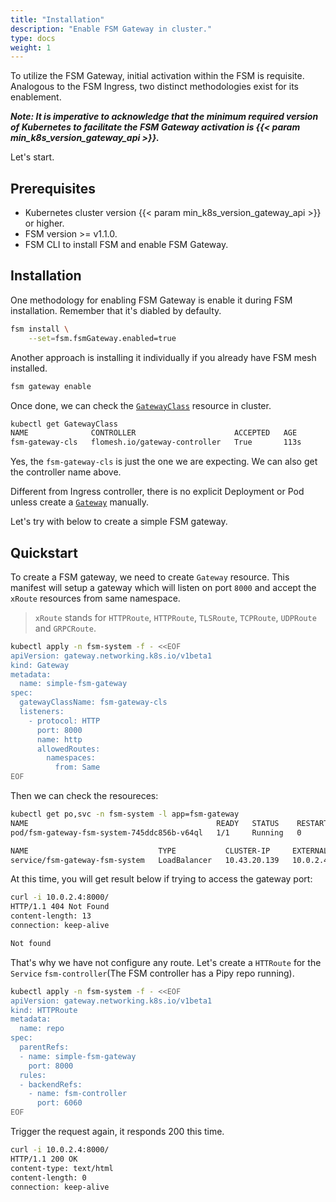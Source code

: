 ```yaml
---
title: "Installation"
description: "Enable FSM Gateway in cluster."
type: docs
weight: 1
---
```


To utilize the FSM Gateway, initial activation within the FSM is requisite. Analogous to the FSM Ingress, two distinct methodologies exist for its enablement.

***Note: It is imperative to acknowledge that the minimum required version of Kubernetes to facilitate the FSM Gateway activation is {{< param min_k8s_version_gateway_api >}}.***

Let's start.

## Prerequisites

- Kubernetes cluster version {{< param min_k8s_version_gateway_api >}} or higher.
- FSM version >= v1.1.0.
- FSM CLI to install FSM and enable FSM Gateway.

## Installation

One methodology for enabling FSM Gateway is enable it during FSM installation. Remember that it's diabled by defaulty.

```bash
fsm install \
    --set=fsm.fsmGateway.enabled=true
```

Another approach is installing it individually if you already have FSM mesh installed.

```bash
fsm gateway enable
```

Once done, we can check the [`GatewayClass`](https://gateway-api.sigs.k8s.io/api-types/gatewayclass/) resource in cluster.

```bash
kubectl get GatewayClass
NAME              CONTROLLER                      ACCEPTED   AGE
fsm-gateway-cls   flomesh.io/gateway-controller   True       113s
```

Yes, the `fsm-gateway-cls` is just the one we are expecting. We can also get the controller name above.

Different from Ingress controller, there is no explicit Deployment or Pod unless create a [`Gateway`](https://gateway-api.sigs.k8s.io/api-types/gateway/) manually.

Let's try with below to create a simple FSM gateway.

## Quickstart

To create a FSM gateway, we need to create `Gateway` resource. This manifest will setup a gateway which will listen on port `8000` and accept the `xRoute` resources from same namespace.

> `xRoute` stands for `HTTPRoute`, `HTTPRoute`, `TLSRoute`, `TCPRoute`, `UDPRoute` and `GRPCRoute`.


```bash
kubectl apply -n fsm-system -f - <<EOF
apiVersion: gateway.networking.k8s.io/v1beta1
kind: Gateway
metadata:
  name: simple-fsm-gateway
spec:
  gatewayClassName: fsm-gateway-cls
  listeners:
    - protocol: HTTP
      port: 8000
      name: http
      allowedRoutes:
        namespaces:
          from: Same
EOF
```

Then we can check the resoureces:

```bash
kubectl get po,svc -n fsm-system -l app=fsm-gateway
NAME                                          READY   STATUS    RESTARTS   AGE
pod/fsm-gateway-fsm-system-745ddc856b-v64ql   1/1     Running   0          12m

NAME                             TYPE           CLUSTER-IP     EXTERNAL-IP   PORT(S)          AGE
service/fsm-gateway-fsm-system   LoadBalancer   10.43.20.139   10.0.2.4      8000:32328/TCP   12m
```

At this time, you will get result below if trying to access the gateway port:

```bash
curl -i 10.0.2.4:8000/
HTTP/1.1 404 Not Found
content-length: 13
connection: keep-alive

Not found
```

That's why we have not configure any route. Let's create a `HTTRoute` for the `Service` `fsm-controller`(The FSM controller has a Pipy repo running).

```bash
kubectl apply -n fsm-system -f - <<EOF
apiVersion: gateway.networking.k8s.io/v1beta1
kind: HTTPRoute
metadata:
  name: repo
spec:
  parentRefs:
  - name: simple-fsm-gateway
    port: 8000
  rules:
  - backendRefs:
    - name: fsm-controller
      port: 6060
EOF
```

Trigger the request again, it responds 200 this time.

```bash
curl -i 10.0.2.4:8000/
HTTP/1.1 200 OK
content-type: text/html
content-length: 0
connection: keep-alive
```
